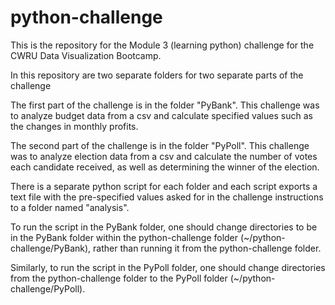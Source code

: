 # python-challenge
This is the repository for the Module 3 (learning python) challenge for the CWRU Data Visualization Bootcamp.

In this repository are two separate folders for two separate parts of the challenge

The first part of the challenge is in the folder "PyBank". This challenge was to analyze budget data from a csv and calculate specified values such as the changes in monthly profits.

The second part of the challenge is in the folder "PyPoll". This challenge was to analyze election data from a csv and calculate the number of votes each candidate received, as well as determining the winner of the election.

There is a separate python script for each folder and each script exports a text file with the pre-specified values asked for in the challenge instructions to a folder named "analysis".

To run the script in the PyBank folder, one should change directories to be in the PyBank folder within the python-challenge folder (~/python-challenge/PyBank), rather than running it from the python-challenge folder.

Similarly, to run the script in the PyPoll folder, one should change directories from the python-challenge folder to the PyPoll folder (~/python-challenge/PyPoll).

